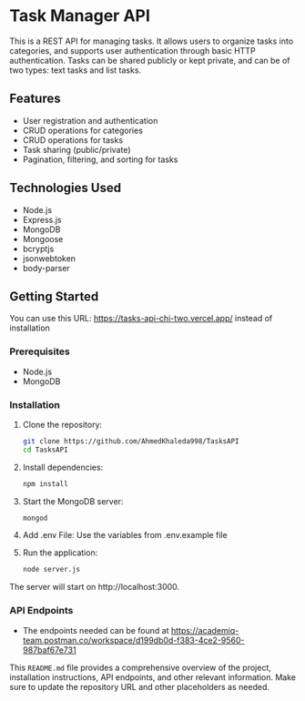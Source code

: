 # Task Manager API

This is a REST API for managing tasks. It allows users to organize tasks into categories, and supports user authentication through basic HTTP authentication. Tasks can be shared publicly or kept private, and can be of two types: text tasks and list tasks.

## Features

- User registration and authentication
- CRUD operations for categories
- CRUD operations for tasks
- Task sharing (public/private)
- Pagination, filtering, and sorting for tasks

## Technologies Used

- Node.js
- Express.js
- MongoDB
- Mongoose
- bcryptjs
- jsonwebtoken
- body-parser

## Getting Started

You can use this URL: https://tasks-api-chi-two.vercel.app/ instead of installation

### Prerequisites

- Node.js
- MongoDB

### Installation

1. Clone the repository:
   ```bash
   git clone https://github.com/AhmedKhaleda998/TasksAPI
   cd TasksAPI

2. Install dependencies:
    ```bash
    npm install

3. Start the MongoDB server:
    ```bash
    mongod

4. Add .env File: Use the variables from .env.example file

5. Run the application:
    ```bash
    node server.js

The server will start on http://localhost:3000.

### API Endpoints

- The endpoints needed can be found at https://academiq-team.postman.co/workspace/d199db0d-f383-4ce2-9560-987baf67e731


This `README.md` file provides a comprehensive overview of the project, installation instructions, API endpoints, and other relevant information. Make sure to update the repository URL and other placeholders as needed.
